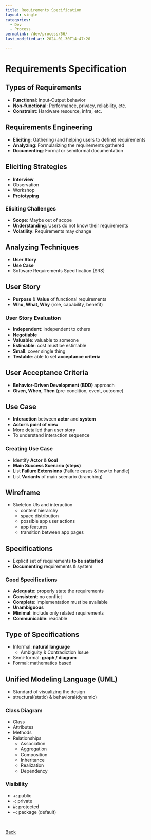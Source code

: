 ```yaml
---
title: Requirements Specification
layout: single
categories:
  - Dev
  - Process
permalink: /dev/process/56/
last_modified_at: 2024-01-30T14:47:20

---
```


# Requirements Specification

## Types of Requirements

- **Functional**: Input-Output behavior
- **Non-functional**: Performance, privacy, reliability, etc.
- **Constraint**: Hardware resource, infra, etc.

## Requirements Engineering

- **Eliciting**: Gathering (and helping users to define) requirements
- **Analyzing**: Formularizing the requirements gathered
- **Documenting**: Formal or semiformal documentation

## Eliciting Strategies

- **Interview**
- Observation
- Workshop
- **Prototyping**

### Eliciting Challenges

- **Scope**: Maybe out of scope
- **Understanding**: Users do not know their requirements
- **Volatility**: Requirements may change

## Analyzing Techniques

- **User Story**
- **Use Case**
- Software Requirements Specification (SRS)

## User Story

- **Purpose** & **Value** of functional requirements
- **Who, What, Why** (role, capability, benefit)

### User Story Evaluation

- **Independent**: independent to others
- **Negotiable**
- **Valuable**: valuable to someone
- **Estimable**: cost must be estimable
- **Small**: cover single thing
- **Testable**: able to set **acceptance criteria**

## User Acceptance Criteria

- **Behavior-Driven Development (BDD)** approach
- **Given, When, Then** (pre-condition, event, outcome)

## Use Case

- **Interaction** between **actor** and **system**
- **Actor’s point of view**
- More detailed than user story
- To understand interaction sequence

### Creating Use Case

- Identify **Actor** & **Goal**
- **Main Success Scenario (steps)**
- List **Failure Extensions** (Failure cases & how to handle)
- List **Variants** of main scenario (branching)

## Wireframe

- Skeleton UIs and interaction
  - content hierarchy
  - space distribution
  - possible app user actions
  - app features
  - transition between app pages

## Specifications

- Explicit set of requirements **to be satisfied**
- **Documenting** requirements & system

### Good Specifications

- **Adequate**: properly state the requirements
- **Consistent**: no conflict
- **Complete**: implementation must be available
- **Unambiguous**
- **Minimal**: include only related requirements
- **Communicable**: readable

## Type of Specifications

- Informal: **natural language**
  - Ambiguity & Contradiction Issue
- Semi-formal: **graph / diagram**
- Formal: mathematics based

## Unified Modeling Language (UML)

- Standard of visualizing the design
- structural(static) & behavioral(dynamic)

### Class Diagram

- Class
- Attributes
- Methods
- Relationships
  - Association
  - Aggregation
  - Composition
  - Inheritance
  - Realization
  - Dependency

### Visibility

- +: public
- -: private
- #: protected
- ~: package (default)

<br>

[Back](/dev/process/)